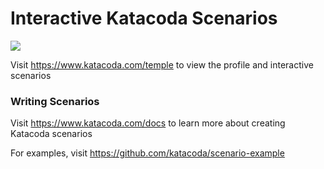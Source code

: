 # Interactive Katacoda Scenarios

[![](http://shields.katacoda.com/katacoda/temple/count.svg)](https://www.katacoda.com/temple "Get your profile on Katacoda.com")

Visit https://www.katacoda.com/temple to view the profile and interactive scenarios

### Writing Scenarios
Visit https://www.katacoda.com/docs to learn more about creating Katacoda scenarios

For examples, visit https://github.com/katacoda/scenario-example
